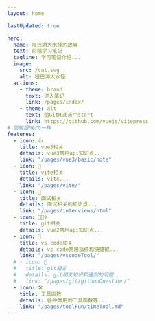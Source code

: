 ```yaml
---
layout: home

lastUpdated: true

hero:
  name: 哑巴湖大水怪的故事
  text: 前端学习笔记
  tagline: 学习笔记介绍...
  image:
    src: /cat.svg
    alt: 哑巴湖大水怪
  actions:
    - theme: brand
      text: 进入笔记
      link: /pages/index/
    - theme: alt
      text: 给GitHub点个start
      link: https://github.com/vuejs/vitepress
# 层级跟hero一样
features:
  - icon: 👍
    title: vue3相关
    details: vue3常用api知识点...
    link: "/pages/vue3/basic/note"
  - icon: 🖖
    title: vite相关
    details: vite...
    link: "/pages/vite/"
  - icon: 🤪
    title: 面试相关
    details: 面试相关的知识点...
    link: "/pages/interviews/html"
  - icon: 🧚🏼‍♀️
    title: git相关
    details: vue2常用api知识点...
  - icon: 🥳
    title: vs code相关
    details: vs code常用插件和快捷键...
    link: "/pages/vscodeTool/"
  # - icon: 🤪
  #   title: git相关
  #   details: git相关知识和遇到的问题...
  #   link: "/pages/git/githubQuestion/"
  - icon: 🛠️
    title: 工具函数
    details: 各种常用的工具函数等...
    link: "/pages/toolFun/timeTool.md"
---
```

